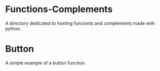# Functions-Complements
A directory dedicated to hosting funcionts and complements made with python.

# Button

A simple example of a button function.
